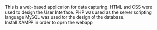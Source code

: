 This is a web-based application for data capturing.
HTML and CSS were used to design the User Interface.
PHP was used as the server scripting language
MySQL was used for the design of the database.  
Install XAMPP in order to open the webapp
